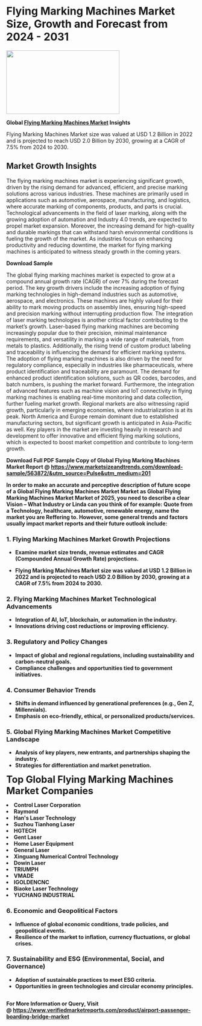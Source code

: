 <H1>Flying Marking Machines Market Size, Growth and Forecast from 2024 - 2031</H1><img class="aligncenter size-medium wp-image-584254" src="https://thirdeyenews.in/wp-content/uploads/2024/09/Global-Market-Research-300x168.jpeg" alt="" width="300" height="168" /><p><strong>Global&nbsp;<a href="https://www.marketsizeandtrends.com/download-sample/563872/&amp;utm_source=Pulse&amp;utm_medium=201">Flying Marking Machines Market</a> Insights</strong></p><p>Flying Marking Machines Market size was valued at USD 1.2 Billion in 2022 and is projected to reach USD 2.0 Billion by 2030, growing at a CAGR of 7.5% from 2024 to 2030.</p><p><h2>Market Growth Insights</h2> <p>The flying marking machines market is experiencing significant growth, driven by the rising demand for advanced, efficient, and precise marking solutions across various industries. These machines are primarily used in applications such as automotive, aerospace, manufacturing, and logistics, where accurate marking of components, products, and parts is crucial. Technological advancements in the field of laser marking, along with the growing adoption of automation and Industry 4.0 trends, are expected to propel market expansion. Moreover, the increasing demand for high-quality and durable markings that can withstand harsh environmental conditions is fueling the growth of the market. As industries focus on enhancing productivity and reducing downtime, the market for flying marking machines is anticipated to witness steady growth in the coming years.</p> <p><strong>Download Sample</strong></p> <p>The global flying marking machines market is expected to grow at a compound annual growth rate (CAGR) of over 7% during the forecast period. The key growth drivers include the increasing adoption of flying marking technologies in high-demand industries such as automotive, aerospace, and electronics. These machines are highly valued for their ability to mark moving products on assembly lines, ensuring high-speed and precision marking without interrupting production flow. The integration of laser marking technologies is another critical factor contributing to the market’s growth. Laser-based flying marking machines are becoming increasingly popular due to their precision, minimal maintenance requirements, and versatility in marking a wide range of materials, from metals to plastics. Additionally, the rising trend of custom product labeling and traceability is influencing the demand for efficient marking systems. The adoption of flying marking machines is also driven by the need for regulatory compliance, especially in industries like pharmaceuticals, where product identification and traceability are paramount. The demand for enhanced product identification solutions, such as QR codes, barcodes, and batch numbers, is pushing the market forward. Furthermore, the integration of advanced features such as machine vision and IoT connectivity in flying marking machines is enabling real-time monitoring and data collection, further fueling market growth. Regional markets are also witnessing rapid growth, particularly in emerging economies, where industrialization is at its peak. North America and Europe remain dominant due to established manufacturing sectors, but significant growth is anticipated in Asia-Pacific as well. Key players in the market are investing heavily in research and development to offer innovative and efficient flying marking solutions, which is expected to boost market competition and contribute to long-term growth. <p><strong></p><p><span class=""><strong>Download Full PDF Sample Copy of Global Flying Marking Machines Market Report</strong> @ <a href="https://www.marketsizeandtrends.com/download-sample/563872/&amp;utm_source=Pulse&amp;utm_medium=201" target="_blank">https://www.marketsizeandtrends.com/download-sample/563872/&amp;utm_source=Pulse&amp;utm_medium=201</a></span></p><p>In order to make an accurate and perceptive description of future scope of a Global&nbsp;Flying Marking Machines Market Market as Global&nbsp;Flying Marking Machines Market Market of 2025, you need to describe a clear Vision &ndash; What Industry or Linda can you think of for example: Quote from a Technology, healthcare, automotive, renewable energy, name the market you are Reffering to. However, some general trends and factors usually impact market reports and their future outlook include:</p><h3>1.&nbsp;<strong>Flying Marking Machines Market Growth Projections</strong></h3><ul><li>Examine market size trends, revenue estimates and CAGR (Compounded Annual Growth Rate) projections.</li><li><p>Flying Marking Machines Market size was valued at USD 1.2 Billion in 2022 and is projected to reach USD 2.0 Billion by 2030, growing at a CAGR of 7.5% from 2024 to 2030.</p></li></ul><h3>2.&nbsp;<strong>Flying Marking Machines Market Technological Advancements</strong></h3><ul><li>Integration of AI, IoT, blockchain, or automation in the industry.</li><li>Innovations driving cost reductions or improving efficiency.</li></ul><h3>3.&nbsp;<strong>Regulatory and Policy Changes</strong></h3><ul><li>Impact of global and regional regulations, including sustainability and carbon-neutral goals.</li><li>Compliance challenges and opportunities tied to government initiatives.</li></ul><h3>4.&nbsp;<strong>Consumer Behavior Trends</strong></h3><ul><li>Shifts in demand influenced by generational preferences (e.g., Gen Z, Millennials).</li><li>Emphasis on eco-friendly, ethical, or personalized products/services.</li></ul><h3>5.&nbsp;<strong>Global Flying Marking Machines Market Competitive Landscape</strong></h3><ul><li>Analysis of key players, new entrants, and partnerships shaping the industry.</li><li>Strategies for differentiation and market penetration.</li></ul><p data-pm-slice="1 1 []"><span style="color: inherit; font-family: inherit; font-size: 25px;">Top Global Flying Marking Machines Market Companies</span></p><div class="" data-test-id=""><p><li>Control Laser Corporation</li><li> Raymond</li><li> Han's Laser Technology</li><li> Suzhou Tianhong Laser</li><li> HGTECH</li><li> Gent Laser</li><li> Home Laser Equipment</li><li> General Laser</li><li> Xinguang Numerical Control Technology</li><li> Dowin Laser</li><li> TRIUMPH</li><li> VMADE</li><li> IGOLDENCNC</li><li> Biaoke Laser Technology</li><li> YUCHANG INDUSTRIAL</li></p></div><h3>6.&nbsp;<strong>Economic and Geopolitical Factors</strong></h3><ul><li>Influence of global economic conditions, trade policies, and geopolitical events.</li><li>Resilience of the market to inflation, currency fluctuations, or global crises.</li></ul><h3>7.&nbsp;<strong>Sustainability and ESG (Environmental, Social, and Governance)</strong></h3><ul><li>Adoption of sustainable practices to meet ESG criteria.</li><li>Opportunities in green technologies and circular economy principles.</li></ul><h2><strong style="font-size: 14px;">For More Information or Query, Visit @&nbsp;</strong><a style="background-color: #ffffff; font-size: 14px;" href="https://www.marketsizeandtrends.com/report/flying-marking-machines-market/" target="_blank">https://www.verifiedmarketreports.com/product/airport-passenger-boarding-bridge-market</a></h2>
